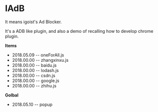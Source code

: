 # IAdB

It means igoist's Ad Blocker.

It's a ADB like plugin, and also a demo of recalling how to develop chrome plugin.


**Items**

* 2018.05.09 -- oneForAll.js
* 2018.00.00 -- zhangxinxu.js
* 2018.00.00 -- baidu.js
* 2018.00.00 -- lodash.js
* 2018.00.00 -- csdn.js
* 2018.00.00 -- google.js
* 2018.00.00 -- zhihu.js


**Golbal**

* 2018.05.10 -- popup